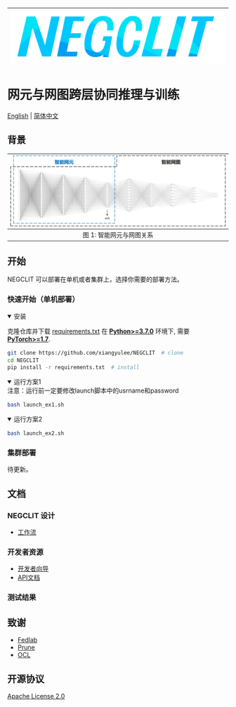 |![overview](imgs/logo.jpg)|
|:--:|

# 网元与网图跨层协同推理与训练

[English](./README.md) | [简体中文](./README.zh-CN.md)


## 背景



|![overview](imgs/NEG.png)|
|:--:|
|图 1: 智能网元与网图关系
## 开始

NEGCLIT 可以部署在单机或者集群上，选择你需要的部署方法。
### 快速开始（单机部署）

<details open>
<summary>安装</summary>

克隆仓库并下载 [requirements.txt](./requirements.txt) 在
[**Python>=3.7.0**](https://www.python.org/) 环境下, 需要
[**PyTorch>=1.7**](https://pytorch.org/get-started/locally/).

```bash
git clone https://github.com/xiangyulee/NEGCLIT  # clone
cd NEGCLIT
pip install -r requirements.txt  # install
```

</details>
<details open>
<summary>运行方案1</summary>
注意：运行前一定要修改launch脚本中的usrname和password

```bash
bash launch_ex1.sh
```

</details>

<details open>
<summary>运行方案2</summary>

```bash
bash launch_ex2.sh
```

</details>



### 集群部署
待更新。
## 文档
### NEGCLIT 设计

- [工作流](./doc/workflow/README.zh_CN.md)

### 开发者资源

- [开发者向导](./doc/develop//README.zh_CN.md)
- [API文档](./doc/api/README.zh_CN.md)

### 测试结果
## 致谢

- [Fedlab](https://github.com/SMILELab-FL/FedLab)
- [Prune](https://github.com/Eric-mingjie/network-slimming)
- [OCL](https://github.com/RaptorMai/online-continual-learning)

## 开源协议

[Apache License 2.0](LICENSE)